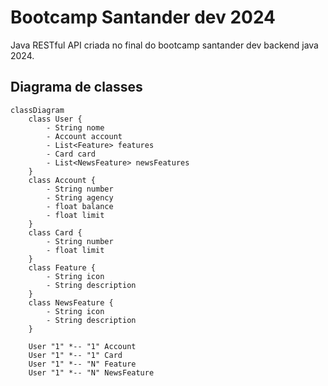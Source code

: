 # Bootcamp Santander dev 2024
Java RESTful API criada no final do bootcamp santander dev backend java 2024.

## Diagrama de classes 

```mermaid
classDiagram
    class User {
        - String nome
        - Account account
        - List<Feature> features
        - Card card
        - List<NewsFeature> newsFeatures
    }
    class Account {
        - String number
        - String agency
        - float balance
        - float limit
    }
    class Card {
        - String number
        - float limit
    }
    class Feature {
        - String icon
        - String description
    }
    class NewsFeature {
        - String icon
        - String description
    }

    User "1" *-- "1" Account
    User "1" *-- "1" Card
    User "1" *-- "N" Feature
    User "1" *-- "N" NewsFeature
```
